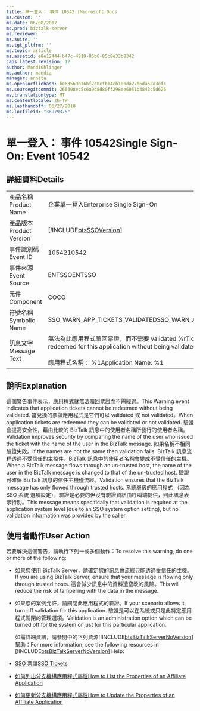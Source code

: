 ```yaml
---
title: 單一登入： 事件 10542 |Microsoft Docs
ms.custom: ''
ms.date: 06/08/2017
ms.prod: biztalk-server
ms.reviewer: ''
ms.suite: ''
ms.tgt_pltfrm: ''
ms.topic: article
ms.assetid: e8e12444-b47c-4919-85b6-85c8e33b8342
caps.latest.revision: 12
author: MandiOhlinger
ms.author: mandia
manager: anneta
ms.openlocfilehash: be63569d76bf7c0cfb14cb10bda27b6da52a3efc
ms.sourcegitcommit: 266308ec5c6a9d8d80ff298ee6051b4843c5d626
ms.translationtype: MT
ms.contentlocale: zh-TW
ms.lasthandoff: 06/27/2018
ms.locfileid: "36979375"
---
```

# <a name="single-sign-on-event-10542"></a><span data-ttu-id="4b16f-102">單一登入： 事件 10542</span><span class="sxs-lookup"><span data-stu-id="4b16f-102">Single Sign-On: Event 10542</span></span>
## <a name="details"></a><span data-ttu-id="4b16f-103">詳細資料</span><span class="sxs-lookup"><span data-stu-id="4b16f-103">Details</span></span>  

|                 |                                                                                                             |
|-----------------|-------------------------------------------------------------------------------------------------------------|
|  <span data-ttu-id="4b16f-104">產品名稱</span><span class="sxs-lookup"><span data-stu-id="4b16f-104">Product Name</span></span>   |                                          <span data-ttu-id="4b16f-105">企業單一登入</span><span class="sxs-lookup"><span data-stu-id="4b16f-105">Enterprise Single Sign-On</span></span>                                          |
| <span data-ttu-id="4b16f-106">產品版本</span><span class="sxs-lookup"><span data-stu-id="4b16f-106">Product Version</span></span> |                         [!INCLUDE[btsSSOVersion](../includes/btsssoversion-md.md)]                          |
|    <span data-ttu-id="4b16f-107">事件識別碼</span><span class="sxs-lookup"><span data-stu-id="4b16f-107">Event ID</span></span>     |                                                    <span data-ttu-id="4b16f-108">10542</span><span class="sxs-lookup"><span data-stu-id="4b16f-108">10542</span></span>                                                    |
|  <span data-ttu-id="4b16f-109">事件來源</span><span class="sxs-lookup"><span data-stu-id="4b16f-109">Event Source</span></span>   |                                                   <span data-ttu-id="4b16f-110">ENTSSO</span><span class="sxs-lookup"><span data-stu-id="4b16f-110">ENTSSO</span></span>                                                    |
|    <span data-ttu-id="4b16f-111">元件</span><span class="sxs-lookup"><span data-stu-id="4b16f-111">Component</span></span>    |                                                     <span data-ttu-id="4b16f-112">CO</span><span class="sxs-lookup"><span data-stu-id="4b16f-112">CO</span></span>                                                      |
|  <span data-ttu-id="4b16f-113">符號名稱</span><span class="sxs-lookup"><span data-stu-id="4b16f-113">Symbolic Name</span></span>  |                                       <span data-ttu-id="4b16f-114">SSO_WARN_APP_TICKETS_VALIDATED</span><span class="sxs-lookup"><span data-stu-id="4b16f-114">SSO_WARN_APP_TICKETS_VALIDATED</span></span>                                        |
|  <span data-ttu-id="4b16f-115">訊息文字</span><span class="sxs-lookup"><span data-stu-id="4b16f-115">Message Text</span></span>   | <span data-ttu-id="4b16f-116">無法為此應用程式贖回票證，而不需要 validated.%r</span><span class="sxs-lookup"><span data-stu-id="4b16f-116">Tickets cannot be redeemed for this application without being validated.%r</span></span><br /><br /> <span data-ttu-id="4b16f-117">應用程式名稱： %1</span><span class="sxs-lookup"><span data-stu-id="4b16f-117">Application Name: %1</span></span> |

## <a name="explanation"></a><span data-ttu-id="4b16f-118">說明</span><span class="sxs-lookup"><span data-stu-id="4b16f-118">Explanation</span></span>  
 <span data-ttu-id="4b16f-119">這個警告事件表示，應用程式就無法贖回票證而不需經過。</span><span class="sxs-lookup"><span data-stu-id="4b16f-119">This Warning event indicates that application tickets cannot be redeemed without being validated.</span></span> <span data-ttu-id="4b16f-120">當兌換的票證應用程式是它們可以 validated 或 not validated。</span><span class="sxs-lookup"><span data-stu-id="4b16f-120">When application tickets are redeemed they can be validated or not validated.</span></span> <span data-ttu-id="4b16f-121">驗證會提高安全性，藉由比較的 BizTalk 訊息中的使用者名稱所發行的使用者名稱。</span><span class="sxs-lookup"><span data-stu-id="4b16f-121">Validation improves security by comparing the name of the user who issued the ticket with the name of the user in the BizTalk message.</span></span> <span data-ttu-id="4b16f-122">如果名稱不相同驗證失敗。</span><span class="sxs-lookup"><span data-stu-id="4b16f-122">If the names are not the same then validation fails.</span></span> <span data-ttu-id="4b16f-123">BizTalk 訊息流程透過不受信任的主控件，BizTalk 訊息中的使用者名稱會變成不受信任的主機。</span><span class="sxs-lookup"><span data-stu-id="4b16f-123">When a BizTalk message flows through an un-trusted host, the name of the user in the BizTalk message is changed to that of the un-trusted host.</span></span> <span data-ttu-id="4b16f-124">驗證可確保 BizTalk 訊息的信任主機僅流經。</span><span class="sxs-lookup"><span data-stu-id="4b16f-124">Validation ensures that the BizTalk message has only flowed through trusted hosts.</span></span> <span data-ttu-id="4b16f-125">系統層級的應用程式 （因為 SSO 系統 選項設定），驗證是必要的但沒有驗證資訊由呼叫端提供，則此訊息表示特別。</span><span class="sxs-lookup"><span data-stu-id="4b16f-125">This message means specifically that validation is required at the application system level (due to an SSO system option setting), but no validation information was provided by the caller.</span></span>  

## <a name="user-action"></a><span data-ttu-id="4b16f-126">使用者動作</span><span class="sxs-lookup"><span data-stu-id="4b16f-126">User Action</span></span>  
 <span data-ttu-id="4b16f-127">若要解決這個警告，請執行下列一或多個動作：</span><span class="sxs-lookup"><span data-stu-id="4b16f-127">To resolve this warning, do one or more of the following:</span></span>  

- <span data-ttu-id="4b16f-128">如果您使用 BizTalk Server，請確定您的訊息會流經只能透過受信任的主機。</span><span class="sxs-lookup"><span data-stu-id="4b16f-128">If you are using BizTalk Server, ensure that your message is flowing only through trusted hosts.</span></span> <span data-ttu-id="4b16f-129">這會減少訊息中的資料遭竄改的風險。</span><span class="sxs-lookup"><span data-stu-id="4b16f-129">This will reduce the risk of tampering with the data in the message.</span></span>  

- <span data-ttu-id="4b16f-130">如果您的案例允許，請關閉此應用程式的驗證。</span><span class="sxs-lookup"><span data-stu-id="4b16f-130">If your scenario allows it, turn off validation for this application.</span></span> <span data-ttu-id="4b16f-131">驗證是可以在系統或只是此特定應用程式關閉的管理選項。</span><span class="sxs-lookup"><span data-stu-id="4b16f-131">Validation is an administration option which can be turned off for the system or just for this particular application.</span></span>  

  <span data-ttu-id="4b16f-132">如需詳細資訊，請參閱中的下列資源[!INCLUDE[btsBizTalkServerNoVersion](../includes/btsbiztalkservernoversion-md.md)]幫助：</span><span class="sxs-lookup"><span data-stu-id="4b16f-132">For more information, see the following resources in [!INCLUDE[btsBizTalkServerNoVersion](../includes/btsbiztalkservernoversion-md.md)] Help:</span></span>  

- [<span data-ttu-id="4b16f-133">SSO 票證</span><span class="sxs-lookup"><span data-stu-id="4b16f-133">SSO Tickets</span></span>](../core/sso-tickets.md)  

- [<span data-ttu-id="4b16f-134">如何列出分支機構應用程式屬性</span><span class="sxs-lookup"><span data-stu-id="4b16f-134">How to List the Properties of an Affiliate Application</span></span>](../core/how-to-list-the-properties-of-an-affiliate-application.md)  

- [<span data-ttu-id="4b16f-135">如何更新分支機構應用程式屬性</span><span class="sxs-lookup"><span data-stu-id="4b16f-135">How to Update the Properties of an Affiliate Application</span></span>](../core/how-to-update-the-properties-of-an-affiliate-application.md)
